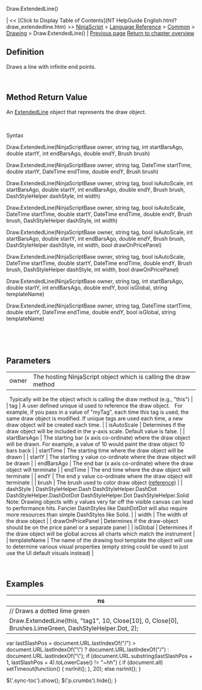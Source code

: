 ﻿










 


Draw.ExtendedLine()







| &lt;&lt; [Click to Display Table of Contents](NT HelpGuide English.html?draw_extendedline.htm) &gt;&gt;
 [NinjaScript](ninjascript.htm) &gt; [Language Reference](language_reference_wip.htm) &gt; [Common](common.htm) &gt; [Drawing](drawing.htm) &gt;
Draw.ExtendedLine() | [Previous page](ellipse.htm)
[Return to chapter overview](drawing.htm)










Definition
----------


Draws a line with infinite end points.


 


Method Return Value
-------------------


An [ExtendedLine](extendedline.htm) object that represents the draw object.


 


Syntax  

Draw.ExtendedLine(NinjaScriptBase owner, string tag, int startBarsAgo, double startY, int endBarsAgo, double endY, Brush brush)  

Draw.ExtendedLine(NinjaScriptBase owner, string tag, DateTime startTime, double startY, DateTime endTime, double endY, Brush brush)  

Draw.ExtendedLine(NinjaScriptBase owner, string tag, bool isAutoScale, int startBarsAgo, double startY, int endBarsAgo, double endY, Brush brush, DashStyleHelper dashStyle, int width)  

Draw.ExtendedLine(NinjaScriptBase owner, string tag, bool isAutoScale, DateTime startTime, double startY, DateTime endTime, double endY, Brush brush, DashStyleHelper dashStyle, int width)  

Draw.ExtendedLine(NinjaScriptBase owner, string tag, bool isAutoScale, int startBarsAgo, double startY, int endBarsAgo, double endY, Brush brush, DashStyleHelper dashStyle, int width, bool drawOnPricePanel)  

Draw.ExtendedLine(NinjaScriptBase owner, string tag, bool isAutoScale, DateTime startTime, double startY, DateTime endTime, double endY, Brush brush, DashStyleHelper dashStyle, int width, bool drawOnPricePanel)  

Draw.ExtendedLine(NinjaScriptBase owner, string tag, int startBarsAgo, double startY, int endBarsAgo, double endY, bool isGlobal, string templateName)  

Draw.ExtendedLine(NinjaScriptBase owner, string tag, DateTime startTime, double startY, DateTime endTime, double endY, bool isGlobal, string templateName)


 


 


Parameters
----------




|  |  |
| --- | --- |
| owner | The hosting NinjaScript object which is calling the draw method
 
Typically will be the object which is calling the draw method (e.g., "this") |
| tag | A user defined unique id used to reference the draw object. 
 
For example, if you pass in a value of "myTag", each time this tag is used, the same draw object is modified. If unique tags are used each time, a new draw object will be created each time. |
| isAutoScale | Determines if the draw object will be included in the y-axis scale. Default value is false. |
| startBarsAgo | The starting bar (x axis co-ordinate) where the draw object will be drawn. For example, a value of 10 would paint the draw object 10 bars back |
| startTime | The starting time where the draw object will be drawn |
| startY | The starting y value co-ordinate where the draw object will be drawn |
| endBarsAgo | The end bar (x axis co-ordinate) where the draw object will terminate |
| endTime | The end time where the draw object will terminate |
| endY | The end y value co-ordinate where the draw object will terminate |
| brush | The brush used to color draw object ([reference](https://msdn.microsoft.com/en-us/library/system.windows.media.brushes%28v=vs.110%29.aspx)) |
| dashStyle | DashStyleHelper.Dash 
DashStyleHelper.DashDot 
DashStyleHelper.DashDotDot 
DashStyleHelper.Dot 
DashStyleHelper.Solid 
 
Note: Drawing objects with y values very far off the visible canvas can lead to performance hits. Fancier DashStyles like DashDotDot will also require more resources than simple DashStyles like Solid. |
| width | The width of the draw object |
| drawOnPricePanel | Determines if the draw-object should be on the price panel or a separate panel |
| isGlobal | Determines if the draw object will be global across all charts which match the instrument |
| templateName | The name of the drawing tool template the object will use to determine various visual properties (empty string could be used to just use the UI default visuals instead) |



 



Examples
--------




| ns |
| --- |
| // Draws a dotted lime green
Draw.ExtendedLine(this, "tag1", 10, Close[10], 0, Close[0], Brushes.LimeGreen, DashStyleHelper.Dot, 2); |






 
 var lastSlashPos = document.URL.lastIndexOf("/") &gt; document.URL.lastIndexOf("\\") ? document.URL.lastIndexOf("/") : document.URL.lastIndexOf("\\");
 if (document.URL.substring(lastSlashPos + 1, lastSlashPos + 4).toLowerCase() != "~hh") {
 if (document.all) setTimeout(function() {
 nsrInit();
 }, 20);
 else nsrInit();
 }
 
 
 $('.sync-toc').show();
 $('p.crumbs').hide();
 }
 
 
 



